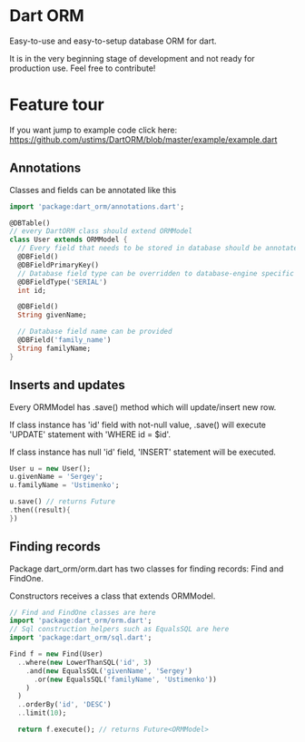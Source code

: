 Dart ORM
========

Easy-to-use and easy-to-setup database ORM for dart.

It is in the very beginning stage of development and not ready for production use.
Feel free to contribute!

Feature tour
============

If you want jump to example code click here: https://github.com/ustims/DartORM/blob/master/example/example.dart

Annotations
-----------


Classes and fields can be annotated like this

```dart
import 'package:dart_orm/annotations.dart';

@DBTable()
// every DartORM class should extend ORMModel
class User extends ORMModel {
  // Every field that needs to be stored in database should be annotated with @DBField
  @DBField()
  @DBFieldPrimaryKey()
  // Database field type can be overridden to database-engine specific type
  @DBFieldType('SERIAL')
  int id;

  @DBField()
  String givenName;

  // Database field name can be provided
  @DBField('family_name')
  String familyName;
}
```

Inserts and updates
-------------------

Every ORMModel has .save() method which will update/insert new row.

If class instance has 'id' field with not-null value, .save() will execute 'UPDATE' statement with 'WHERE id = $id'.

If class instance has null 'id' field, 'INSERT' statement will be executed.

```dart
User u = new User();
u.givenName = 'Sergey';
u.familyName = 'Ustimenko';

u.save() // returns Future
.then((result){
})
```

Finding records
---------------

Package dart_orm/orm.dart has two classes for finding records: Find and FindOne.

Constructors receives a class that extends ORMModel.

```dart
// Find and FindOne classes are here
import 'package:dart_orm/orm.dart';
// Sql construction helpers such as EqualsSQL are here
import 'package:dart_orm/sql.dart';

Find f = new Find(User)
  ..where(new LowerThanSQL('id', 3)
    .and(new EqualsSQL('givenName', 'Sergey')
      .or(new EqualsSQL('familyName', 'Ustimenko'))
    )
  )
  ..orderBy('id', 'DESC')
  ..limit(10);

  return f.execute(); // returns Future<ORMModel>
```
